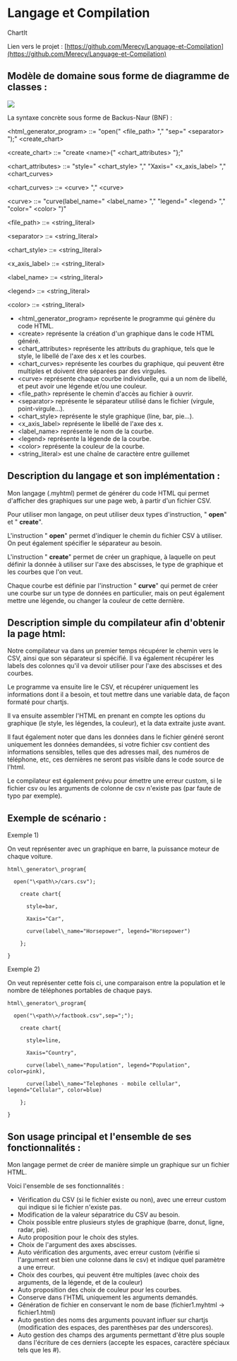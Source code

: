 # Langage et Compilation

ChartIt

Lien vers le projet : [https://github.com/Merecy/Language-et-Compilation](https://github.com/Merecy/Language-et-Compilation)

## Modèle de domaine sous forme de diagramme de classes :

![](RackMultipart20230430-1-4jf261_html_bf8f12de61d984f8.jpg)

La syntaxe concrète sous forme de Backus-Naur (BNF) :

\<html\_generator\_program\> ::= "open(" \<file\_path\> "," "sep=" \<separator\> ");" \<create\_chart\>

\<create\_chart\> ::= "create \<name\>{" \<chart\_attributes\> "};"

\<chart\_attributes\> ::= "style=" \<chart\_style\> "," "Xaxis=" \<x\_axis\_label\> "," \<chart\_curves\>

\<chart\_curves\> ::= \<curve\> "," \<curve\>

\<curve\> ::= "curve(label\_name=" \<label\_name\> "," "legend=" \<legend\> "," "color=" \<color\> ")"

\<file\_path\> ::= \<string\_literal\>

\<separator\> ::= \<string\_literal\>

\<chart\_style\> ::= \<string\_literal\>

\<x\_axis\_label\> ::= \<string\_literal\>

\<label\_name\> ::= \<string\_literal\>

\<legend\> ::= \<string\_literal\>

\<color\> ::= \<string\_literal\>

- \<html\_generator\_program\> représente le programme qui génère du code HTML.
- \<create\> représente la création d'un graphique dans le code HTML généré.
- \<chart\_attributes\> représente les attributs du graphique, tels que le style, le libellé de l'axe des x et les courbes.
- \<chart\_curves\> représente les courbes du graphique, qui peuvent être multiples et doivent être séparées par des virgules.
- \<curve\> représente chaque courbe individuelle, qui a un nom de libellé, et peut avoir une légende et/ou une couleur.
- \<file\_path\> représente le chemin d'accès au fichier à ouvrir.
- \<separator\> représente le séparateur utilisé dans le fichier (virgule, point-virgule…).
- \<chart\_style\> représente le style graphique (line, bar, pie…).
- \<x\_axis\_label\> représente le libellé de l'axe des x.
- \<label\_name\> représente le nom de la courbe.
- \<legend\> représente la légende de la courbe.
- \<color\> représente la couleur de la courbe.
- \<string\_literal\> est une chaîne de caractère entre guillemet

## Description du langage et son implémentation :

Mon langage (.myhtml) permet de générer du code HTML qui permet d'afficher des graphiques sur une page web, à partir d'un fichier CSV.

Pour utiliser mon langage, on peut utiliser deux types d'instruction, " **open**" et " **create**".

L'instruction " **open**" permet d'indiquer le chemin du fichier CSV à utiliser. On peut également spécifier le séparateur au besoin.

L'instruction " **create**" permet de créer un graphique, à laquelle on peut définir la donnée à utiliser sur l'axe des abscisses, le type de graphique et les courbes que l'on veut.

Chaque courbe est définie par l'instruction " **curve**" qui permet de créer une courbe sur un type de données en particulier, mais on peut également mettre une légende, ou changer la couleur de cette dernière.

## Description simple du compilateur afin d'obtenir la page html:

Notre compilateur va dans un premier temps récupérer le chemin vers le CSV, ainsi que son séparateur si spécifié. Il va également récupérer les labels des colonnes qu'il va devoir utiliser pour l'axe des abscisses et des courbes.

Le programme va ensuite lire le CSV, et récupérer uniquement les informations dont il a besoin, et tout mettre dans une variable data, de façon formaté pour chartjs.

Il va ensuite assembler l'HTML en prenant en compte les options du graphique (le style, les légendes, la couleur), et la data extraite juste avant.

Il faut également noter que dans les données dans le fichier généré seront uniquement les données demandées, si votre fichier csv contient des informations sensibles, telles que des adresses mail, des numéros de téléphone, etc, ces dernières ne seront pas visible dans le code source de l'html.

Le compilateur est également prévu pour émettre une erreur custom, si le fichier csv ou les arguments de colonne de csv n'existe pas (par faute de typo par exemple).

## **Exemple de scénario :**

Exemple 1)

On veut représenter avec un graphique en barre, la puissance moteur de chaque voiture.
```
html\_generator\_program{

  open("\<path\>/cars.csv");

    create chart{

      style=bar,

      Xaxis="Car",

      curve(label\_name="Horsepower", legend="Horsepower")

    };

}
```
Exemple 2)

On veut représenter cette fois ci, une comparaison entre la population et le nombre de téléphones portables de chaque pays.
```
html\_generator\_program{

  open("\<path\>/factbook.csv",sep=";");

    create chart{

      style=line,

      Xaxis="Country",

      curve(label\_name="Population", legend="Population", color=pink),

      curve(label\_name="Telephones - mobile cellular", legend="Cellular", color=blue)

    };

}
```
## Son usage principal et l'ensemble de ses fonctionnalités :

Mon langage permet de créer de manière simple un graphique sur un fichier HTML.

Voici l'ensemble de ses fonctionnalités :

- Vérification du CSV (si le fichier existe ou non), avec une erreur custom qui indique si le fichier n'existe pas.
- Modification de la valeur séparatrice du CSV au besoin.
- Choix possible entre plusieurs styles de graphique (barre, donut, ligne, radar, pie).
- Auto proposition pour le choix des styles.
- Choix de l'argument des axes abscisses.
- Auto vérification des arguments, avec erreur custom (vérifie si l'argument est bien une colonne dans le csv) et indique quel paramètre a une erreur.
- Choix des courbes, qui peuvent être multiples (avec choix des arguments, de la légende, et de la couleur)
- Auto proposition des choix de couleur pour les courbes.
- Conserve dans l'HTML uniquement les arguments demandés.
- Génération de fichier en conservant le nom de base (fichier1.myhtml -\> fichier1.html)
- Auto gestion des noms des arguments pouvant influer sur chartjs (modification des espaces, des parenthèses par des underscores).
- Auto gestion des champs des arguments permettant d'être plus souple dans l'écriture de ces derniers (accepte les espaces, caractère spéciaux tels que les #).
